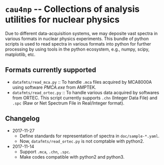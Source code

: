 # `cau4np` -- Collections of analysis utilities for nuclear physics

Due to different data-acquisition systems, we may deposite vast spectra in various formats in nuclear physics experiments. This bundle of python scripts is used to read spectra in various formats into python for further processing by using tools in the python ecosystem, e.g., numpy, scipy, matplotlib, etc.

## Formats currently supported

- `datafmts/read_mca.py` :: To handle `.mca` files acquired by MCA8000A using software *PMCA.exe* from AMPTEK.
- `datafmts/read_ortec.py` :: To handle various data acquired by softwares from ORTEC. This script currently supports `.chn` (Integer Data File) and `.spc` (Raw or Net Spectrum File in Real/Integer format).

## Changelog

- 2017-11-27
  - Define standards for representation of spectra in `doc/sample-*.yaml`.
  - Now, `datafmts/read_ortec.py` is not comptable with python2.
- 2017-11-14
  - Support `.mca`, `.chn`, `.spc`.
  - Make codes compatible with python2 and python3.
